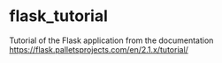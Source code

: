 # flask_tutorial
Tutorial of the Flask application from the documentation https://flask.palletsprojects.com/en/2.1.x/tutorial/